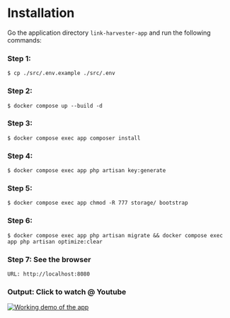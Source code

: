 # Installation

Go the application directory `link-harvester-app` and run the following commands: 

### Step 1:

    $ cp ./src/.env.example ./src/.env

### Step 2:

    $ docker compose up --build -d
     
### Step 3:

    $ docker compose exec app composer install

### Step 4:

    $ docker compose exec app php artisan key:generate

### Step 5:

    $ docker compose exec app chmod -R 777 storage/ bootstrap

### Step 6:

    $ docker compose exec app php artisan migrate && docker compose exec app php artisan optimize:clear


### Step 7: See the browser

    URL: http://localhost:8080

### Output: Click to watch @ Youtube

[![Working demo of the app](https://img.youtube.com/vi/NPVlJ6r5l6c/0.jpg)](https://www.youtube.com/watch?v=NPVlJ6r5l6c)


